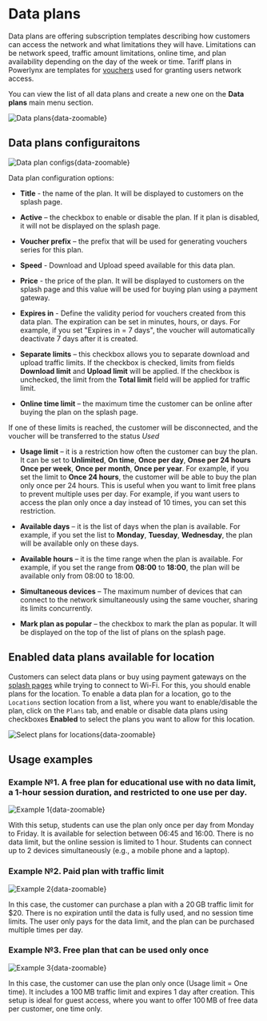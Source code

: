 # Data plans

Data plans are offering subscription templates describing how customers can access the network and what limitations they will have.
Limitations can be network speed, traffic amount limitations, online time, and plan availability depending on the day of the week or time. 
Tariff plans in Powerlynx are templates for [vouchers](/system/vouchers.md) used for granting users network access.

You can view the list of all data plans and create a new one on the **Data plans** main menu section.

![Data plans](images/data-plans-section.png){data-zoomable}

## Data plans configuraitons

![Data plan configs](images/data-plan-configs.png){data-zoomable}

Data plan configuration options:

* **Title** - the name of the plan. It will be displayed to customers on the splash page.

* **Active** – the checkbox to enable or disable the plan. If it plan is disabled, it will not be displayed on the splash page.

* **Voucher prefix** – the prefix that will be used for generating vouchers series for this plan.

* **Speed** - Download and Upload speed available for this data plan.

* **Price** - the price of the plan. It will be displayed to customers on the splash page and this value will be used for buying plan using a payment gateway.

* **Expires in** - Define the validity period for vouchers created from this data plan. The expiration can be set in minutes, hours, or days.
For example, if you set "Expires in = 7 days", the voucher will automatically deactivate 7 days after it is created.

* **Separate limits** – this checkbox allows you to separate download and upload traffic limits. If the checkbox is checked, limits from fields **Download limit** and **Upload limit** will be applied. If the checkbox is unchecked, the limit from the **Total limit** field will be applied for traffic limit.

* **Online time limit** – the maximum time the customer can be online after buying the plan on the splash page.

If one of these limits is reached, the customer will be disconnected, and the voucher will be transferred to the status *Used*

* **Usage limit** – it is a restriction how often the customer can buy the plan. It can be set to **Unlimited**, **On time**, **Once per day**, **Onse per 24 hours** **Once per week**, **Once per month**, **Once per year**. For example, if you set the limit to **Once 24 hours**, the customer will be able to buy the plan only once per 24 hours. This is useful when you want to limit free plans to prevent multiple uses per day. For example, if you want users to access the plan only once a day instead of 10 times, you can set this restriction.

* **Available days** – it is the list of days when the plan is available. For example, if you set the list to **Monday**, **Tuesday**, **Wednesday**, the plan will be available only on these days.

* **Available hours** – it is the time range when the plan is available. For example, if you set the range from **08:00** to **18:00**, the plan will be available only from 08:00 to 18:00.

* **Simultaneous devices** – The maximum number of devices that can connect to the network simultaneously using the same voucher, sharing its limits concurrently.

* **Mark plan as popular** – the checkbox to mark the plan as popular. It will be displayed on the top of the list of plans on the splash page.

## Enabled data plans available for location

Customers can select data plans or buy using payment gateways on the [splash pages](/system/splash-pages.md) while trying to connect to Wi-Fi. For this, you should enable plans for the location.
To enable a data plan for a location, go to the ```Locations``` section location from a list, where you want to enable/disable the plan, click on the ```Plans``` tab, and enable or disable data plans using checkboxes **Enabled** to select the plans you want to allow for this location.

![Select plans for locations](images/select-plans-for-locations.png){data-zoomable}

## Usage examples

### Example №1. A free plan for educational use with no data limit, a 1-hour session duration, and restricted to one use per day.

![Example 1](images/data-plan-configs.png){data-zoomable}

With this setup, students can use the plan only once per day from Monday to Friday. It is available for selection between 06:45 and 16:00.
There is no data limit, but the online session is limited to 1 hour. Students can connect up to 2 devices simultaneously (e.g., a mobile phone and a laptop).

### Example №2. Paid plan with traffic limit

![Example 2](images/paid_plan_with_traffic_limit.png){data-zoomable}

In this case, the customer can purchase a plan with a 20 GB traffic limit for $20. There is no expiration until the data is fully used, and no session time limits. The user only pays for the data limit, and the plan can be purchased multiple times per day.

### Example №3. Free plan that can be used only once

![Example 3](images/100mbfreeplan.png){data-zoomable}

In this case, the customer can use the plan only once (Usage limit = One time). It includes a 100 MB traffic limit and expires 1 day after creation. This setup is ideal for guest access, where you want to offer 100 MB of free data per customer, one time only.
